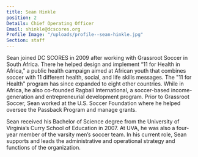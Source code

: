 ```yaml
---
title: Sean Hinkle
position: 2
Details: Chief Operating Officer
Email: shinkle@dcscores.org
Profile Image: "/uploads/profile--sean-hinkle.jpg"
Section: staff
---
```


Sean joined DC SCORES in 2009 after working with Grassroot Soccer in South Africa. There he helped design and implement “11 for Health in Africa,” a public health campaign aimed at African youth that combines soccer with 11 different health, social, and life skills messages. The "11 for Health" program has since expanded to eight other countries. While in Africa, he also co-founded Ragball International, a soccer-based income-generation and entrepreneurial development program. Prior to Grassroot Soccer, Sean worked at the U.S. Soccer Foundation where he helped oversee the Passback Program and manage grants.

Sean received his Bachelor of Science degree from the University of Virginia’s Curry School of Education in 2007. At UVA, he was also a four-year member of the varsity men’s soccer team. In his current role, Sean supports and leads the administrative and operational strategy and functions of the organization.